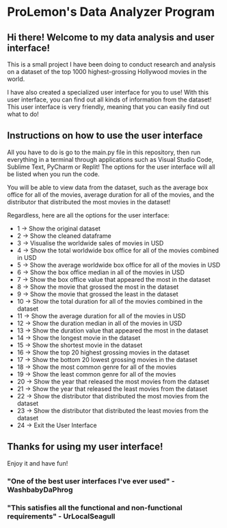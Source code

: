 # **ProLemon's Data Analyzer Program**

## Hi there! Welcome to my data analysis and user interface!

This is a small project I have been doing to conduct research and analysis on a dataset of the top 1000 highest-grossing Hollywood movies in the world.

I have also created a specialized user interface for you to use! With this user interface, you can find out all kinds of information from the dataset! This user interface is very friendly, meaning that you can easily find out what to do!

## Instructions on how to use the user interface
All you have to do is go to the main.py file in this repository, then run everything in a terminal through applications such as Visual Studio Code, Sublime Text, PyCharm or Replit! The options for the user interface will all be listed when you run the code.

You will be able to view data from the dataset, such as the average box office for all of the movies, average duration for all of the movies, and the distributor that distributed the most movies in the dataset!

Regardless, here are all the options for the user interface:

* 1 -> Show the original dataset
* 2 -> Show the cleaned dataframe
* 3 -> Visualise the worldwide sales of movies in USD
* 4 -> Show the total worldwide box office for all of the movies combined in USD
* 5 -> Show the average worldwide box office for all of the movies in USD
* 6 -> Show the box office median in all of the movies in USD
* 7 -> Show the box office value that appeared the most in the dataset
* 8 -> Show the movie that grossed the most in the dataset
* 9 -> Show the movie that grossed the least in the dataset
* 10 -> Show the total duration for all of the movies combined in the dataset
* 11 -> Show the average duration for all of the movies in USD
* 12 -> Show the duration median in all of the movies in USD
* 13 -> Show the duration value that appeared the most in the dataset
* 14 -> Show the longest movie in the dataset
* 15 -> Show the shortest movie in the dataset
* 16 -> Show the top 20 highest grossing movies in the dataset
* 17 -> Show the bottom 20 lowest grossing movies in the dataset
* 18 -> Show the most common genre for all of the movies
* 19 -> Show the least common genre for all of the movies
* 20 -> Show the year that released the most movies from the dataset
* 21 -> Show the year that released the least movies from the dataset
* 22 -> Show the distributor that distributed the most movies from the dataset
* 23 -> Show the distributor that distributed the least movies from the dataset
* 24 -> Exit the User Interface

## Thanks for using my user interface!
Enjoy it and have fun!

### "One of the best user interfaces I've ever used" - WashbabyDaPhrog
### "This satisfies all the functional and non-functional requirements" - UrLocalSeagull